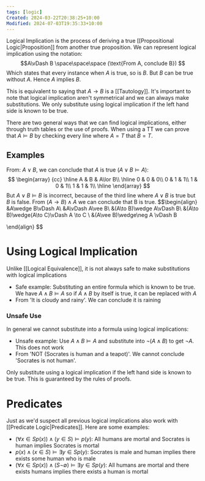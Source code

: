 ```yaml
---
tags: [logic]
Created: 2024-03-22T20:38:25+10:00
Modified: 2024-07-03T19:35:33+10:00
---
```

Logical Implication is the process of deriving a true [[Propositional Logic|Proposition]] from another true proposition. We can represent logical implication using the notation:
$$A\vDash B \space\space\space (\text{From A, conclude B}) $$
Which states that every instance when $A$ is true, so is $B$. But $B$ can be true without $A$. Hence $A$ implies $B$.

This is equivalent to saying that $A\to B$ is a [[Tautology]]. It's important to note that logical implication aren't symmetrical and we can always make substitutions. We only substitute using logical implication if the left hand side is known to be true.

There are two general ways that we can find logical implications, either through truth tables or the use of proofs. When using a TT we can prove that $A\vDash B$ by checking every line where $A=T$ that $B=T$.

## Examples
From: $A\vee B$, we can conclude that $A$ is true ($A\lor B\vDash A$):
$$ \begin{array} {cc} \hline A & B & A\lor B\\ \hline 0 & 0 & 0\\ 0 & 1 & 1\\ 1 & 0 & 1\\ 1 & 1 & 1\\ \hline \end{array} $$
But $A\lor B\vDash B$ is incorrect, because of the third line where $A\lor B$ is true but $B$ is false.
From $(A\to B)\wedge A$ we can conclude that B is true.
$$\begin{align}
&A\wedge B\vDash A\\
&A\vDash A\vee B\\
&(A\to B)\wedge A\vDash B\\
&(A\to B)\wedge(A\to C)\vDash A \to C \\
&(A\vee B)\wedge\neg A \vDash B

\end{align}
$$
# Using Logical Implication
Unlike [[Logical Equivalence]], it is not always safe to make substitutions with logical implications
- Safe example: Substituting an entire formula which is known to be true. We have $A\wedge B\vDash A$ so if $A\wedge B$ by itself is true, it can be replaced with $A$
- From 'It is cloudy and rainy'. We can conclude it is raining
### Unsafe Use
In general we cannot substitute into a formula using logical implications:
- Unsafe example: Use $A\wedge B\vDash A$ and substitute into $\neg(A\wedge B)$ to get $\neg A$. This does not work
- From 'NOT (Socrates is human and a teapot)'. We cannot conclude 'Socrates is not human'.

Only substitute using a logical implication if the left hand side is known to be true. This is guaranteed by the rules of proofs.

# Predicates
Just as we'd suspect all previous logical implications also work with [[Predicate Logic|Predicates]]. Here are some examples:
- $(\forall x\in Sp(x))\land(y\in S)\vDash p(y):$ All humans are mortal and Socrates is human implies Socrates is mortal
- $p(x)\land(x\in S)\vDash \exists y\in Sp(y)$: Socrates is male and human implies there exists some human who is male
- $(\forall x\in Sp(x))\land(S\neg \emptyset)\vDash\exists y\in Sp(y)$: All humans are mortal and there exists humans implies there exists a human is mortal 